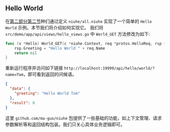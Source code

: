 ## Hello World
在[第二部分第二节](../chapter2/section2.md)种们通过定义 `niuhe/all.niuhe` 实现了一个简单的 `Hello World` 示例。本节我们将介绍如何实现它。
我们将 `src/demo/app/api/views/hello_views.go` 中 `World_GET` 方法修改为如下:
```go
func (v *Hello) World_GET(c *niuhe.Context, req *protos.HelloReq, rsp *protos.HelloRsp) error {
	rsp.Greeting = "Hello World " + req.Name
	return nil
}
```
重新运行程序并访问如下链接 `http://localhost:19999/api/hello/world/?name=Tom`，即可看到返回的问候语。
```json
{
  "data": {
    "greeting": "Hello World Tom"
  },
  "result": 0
}
```
这里 `github.com/ma-guo/niuhe` 包提供了一些基础的功能，如上下文管理、请求参数解析等和返回结构包装。我们只关心具体业务逻辑即可。